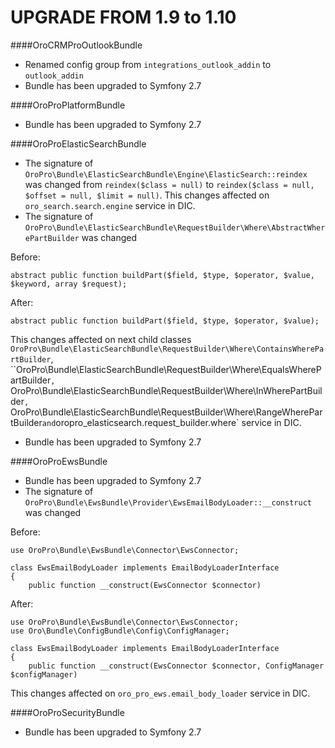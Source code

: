 UPGRADE FROM 1.9 to 1.10
=======================
####OroCRMProOutlookBundle
- Renamed config group from `integrations_outlook_addin` to `outlook_addin`
- Bundle has been upgraded to Symfony 2.7


####OroProPlatformBundle
- Bundle has been upgraded to Symfony 2.7


####OroProElasticSearchBundle
- The signature of `OroPro\Bundle\ElasticSearchBundle\Engine\ElasticSearch::reindex` was changed from `reindex($class = null)` to `reindex($class = null, $offset = null, $limit = null)`. This changes affected on `oro_search.search.engine` service in DIC.
- The signature of `OroPro\Bundle\ElasticSearchBundle\RequestBuilder\Where\AbstractWherePartBuilder` was changed

Before:

```
abstract public function buildPart($field, $type, $operator, $value, $keyword, array $request);
```

After:

```
abstract public function buildPart($field, $type, $operator, $value);
```
This changes affected on next child classes `OroPro\Bundle\ElasticSearchBundle\RequestBuilder\Where\ContainsWherePartBuilder`, ``OroPro\Bundle\ElasticSearchBundle\RequestBuilder\Where\EqualsWherePartBuilder`, `OroPro\Bundle\ElasticSearchBundle\RequestBuilder\Where\InWherePartBuilder`, `OroPro\Bundle\ElasticSearchBundle\RequestBuilder\Where\RangeWherePartBuilder` and `oropro_elasticsearch.request_builder.where` service in DIC.
- Bundle has been upgraded to Symfony 2.7


####OroProEwsBundle
- Bundle has been upgraded to Symfony 2.7
- The signature of `OroPro\Bundle\EwsBundle\Provider\EwsEmailBodyLoader::__construct` was changed
 
Before:

```
use OroPro\Bundle\EwsBundle\Connector\EwsConnector;

class EwsEmailBodyLoader implements EmailBodyLoaderInterface
{
    public function __construct(EwsConnector $connector)
```

After:

```
use OroPro\Bundle\EwsBundle\Connector\EwsConnector;
use Oro\Bundle\ConfigBundle\Config\ConfigManager;

class EwsEmailBodyLoader implements EmailBodyLoaderInterface
{
    public function __construct(EwsConnector $connector, ConfigManager $configManager)
```
This changes affected on `oro_pro_ews.email_body_loader` service in DIC.


####OroProSecurityBundle
- Bundle has been upgraded to Symfony 2.7
